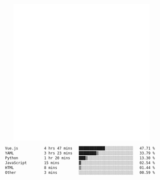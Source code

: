 <div align="center">
    <a href="https://konst.fish">
        <img src="https://raw.githubusercontent.com/konstfish/konstfish/master/fish.svg" alt="Logo" width="450"/>
    </a>
</div>

<!--START_SECTION:waka-->

```text
Vue.js            4 hrs 47 mins   ████████████░░░░░░░░░░░░░   47.71 %
YAML              3 hrs 23 mins   ████████▒░░░░░░░░░░░░░░░░   33.79 %
Python            1 hr 20 mins    ███▒░░░░░░░░░░░░░░░░░░░░░   13.30 %
JavaScript        15 mins         ▓░░░░░░░░░░░░░░░░░░░░░░░░   02.54 %
HTML              8 mins          ▒░░░░░░░░░░░░░░░░░░░░░░░░   01.44 %
Other             3 mins          ░░░░░░░░░░░░░░░░░░░░░░░░░   00.59 %
```

<!--END_SECTION:waka-->
